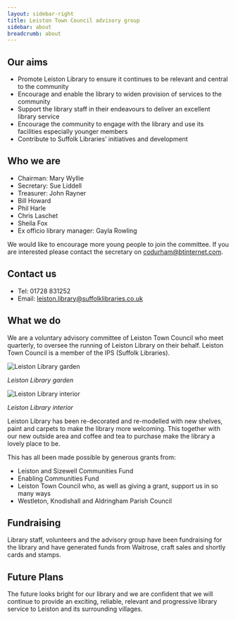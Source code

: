 ```yaml
---
layout: sidebar-right
title: Leiston Town Council advisory group
sidebar: about
breadcrumb: about
---
```

## Our aims

* Promote Leiston Library to ensure it continues to be relevant and central to the community
* Encourage and enable the library to widen provision of services to the community
* Support the library staff in their endeavours to deliver an excellent library service
* Encourage the community to engage with the library and use its facilities especially younger members
* Contribute to Suffolk Libraries’ initiatives and development

## Who we are

* Chairman: Mary Wyllie
* Secretary: Sue Liddell
* Treasurer: John Rayner
* Bill Howard
* Phil Harle
* Chris Laschet
* Sheila Fox
* Ex officio library manager: Gayla Rowling

We would like to encourage more young people to join the committee. If you are interested please contact the secretary on codurham@btinternet.com.

## Contact us

* Tel: 01728 831252
* Email: leiston.library@suffolklibraries.co.uk

## What we do

​We are a voluntary advisory committee of Leiston Town Council who meet quarterly, to oversee the running of Leiston Library on their behalf. Leiston Town Council is a member of the IPS (Suffolk Libraries).

![Leiston Library garden](http://suffolklibraries.co.uk/wp-content/uploads/2015/02/leistonrefurbgarden.jpg)

*Leiston Library garden*

![Leiston Library interior](http://suffolklibraries.co.uk/wp-content/uploads/2015/02/leistonrefurbinterior.jpg)

*Leiston Library interior*

Leiston Library has been re-decorated and re-modelled with new shelves, paint and carpets to make the library more welcoming. This together with our new outside area and coffee and tea to purchase make the library a lovely place to be.

This has all been made possible by generous grants from:

* Leiston and Sizewell Communities Fund
* Enabling Communities Fund
* Leiston Town Council who, as well as giving a grant, support us in so many ways
* Westleton, Knodishall and Aldringham Parish Council

## Fundraising

Library staff, volunteers and the advisory group have been fundraising for the library and have generated funds from Waitrose, craft sales and shortly cards and stamps.

## Future Plans

The future looks bright for our library and we are confident that we will continue to provide an exciting, reliable, relevant and progressive library service to Leiston and its surrounding villages.
